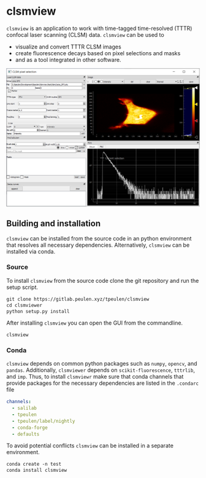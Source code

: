 # clsmview

``clsmview`` is an application to work with time-tagged time-resolved (TTTR) confocal laser scanning (CLSM) data. ``clsmview`` 
can be used to

 * visualize and convert TTTR CLSM images 
 * create fluorescence decays based on pixel selections and masks 
 * and as a tool integrated in other software.

![clsmview GUI][1]


## Building and installation
``clsmview`` can be installed from the source code in an python environment that
resolves all necessary dependencies. Alternatively, ``clsmview`` can be installed 
via conda.

### Source
To install ``clsmview`` from the source code clone the git repository and run the
setup script.
```commandline
git clone https://gitlab.peulen.xyz/tpeulen/clsmview
cd clsmviewer
python setup.py install
```
After installing ``clsmview`` you can open the GUI from the commandline.

```commandline
clsmview
```

### Conda
``clsmview`` depends on common python packages such as ``numpy``, ``opencv``, and ``pandas``.
Additionally, ``clsmviewer`` depends on ``scikit-fluorescence``, ``tttrlib``, and ``imp``. Thus,
to install ``clsmviewr`` make sure that conda channels that provide packages for the necessary
dependencies are listed in the ``.condarc`` file 

```yaml
channels:
  - salilab
  - tpeulen
  - tpeulen/label/nightly
  - conda-forge
  - defaults
```

To avoid potential conflicts ``clsmview`` can be installed in a separate environment. 

```commandline
conda create -n test
conda install clsmview
```


[1]: doc/gui.png "ndxplorer GUI"
